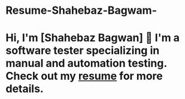 # Resume-Shahebaz-Bagwam-
# Hi, I'm [Shahebaz Bagwan] 👋  I'm a software tester specializing in manual and automation testing. Check out my [resume](https://github.com/shahebazSB/Resume-Shahebaz-Bagwam-.git) for more details.
